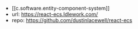 
- [[c.software.entity-component-system]]
- url: https://react-ecs.ldlework.com/
- repo: https://github.com/dustinlacewell/react-ecs